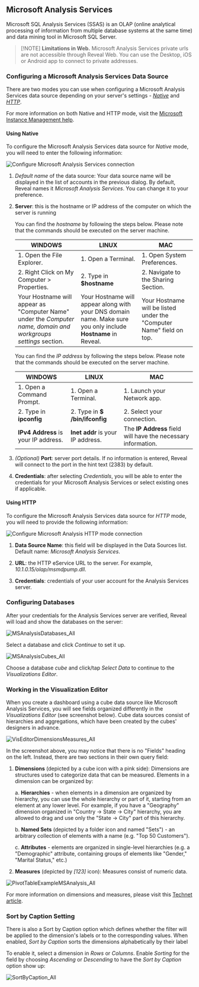 ## Microsoft Analysis Services

Microsoft SQL Analysis Services (SSAS) is an OLAP (online analytical
processing of information from multiple database systems at the same
time) and data mining tool in Microsoft SQL Server.

>[!NOTE] **Limitations in Web.** Microsoft Analysis Services private urls are not accessible through Reveal Web. You can use the Desktop, iOS or Android app to connect to private addresses.

### Configuring a Microsoft Analysis Services Data Source

There are two modes you can use when configuring a Microsoft Analysis
Services data source depending on your server's settings -
[*Native*](#native) and [*HTTP*](#http).

For more information on both Native and HTTP mode, visit the [Microsoft Instance Management help](https://docs.microsoft.com/en-us/sql/analysis-services/instances/connect-to-analysis-services?view=sql-server-2017).

<a name='native'></a>
#### Using Native

To configure the Microsoft Analysis Services data source for *Native*
mode, you will need to enter the following information:

![Configure Microsoft Analysis Services connection](images/microsoft-analysis-native-configuration.png)

1. *Default name* of the data source: Your data source name will be displayed in the list of accounts in the previous dialog. By default, Reveal names it *Microsoft Analysis Services*. You can change it to your preference.

2.  **Server**: this is the hostname or IP address of the computer on
    which the server is running

    You can find the *hostname* by following the steps below. Please
    note that the commands should be executed on the server machine.

    | WINDOWS                                                                                                         | LINUX                                                                                                         | MAC                                                                  |
    | --------------------------------------------------------------------------------------------------------------- | ------------------------------------------------------------------------------------------------------------- | -------------------------------------------------------------------- |
    | 1\. Open the File Explorer.                                                                                     | 1\. Open a Terminal.                                                                                          | 1\. Open System Preferences.                                         |
    | 2\. Right Click on My Computer \> Properties.                                                                   | 2\. Type in **$hostname**                                                                                     | 2\. Navigate to the Sharing Section.                                 |
    | Your Hostname will appear as "Computer Name" under the *Computer name, domain and workgroups settings* section. | Your Hostname will appear along with your DNS domain name. Make sure you only include **Hostname** in Reveal. | Your Hostname will be listed under the "Computer Name" field on top. |

    You can find the *IP address* by following the steps below. Please note that the commands should be executed on the server machine.

      | WINDOWS                              | LINUX                             | MAC                                                           |
      | ------------------------------------ | --------------------------------- | ------------------------------------------------------------- |
      | 1. Open a Command Prompt.            | 1. Open a Terminal.               | 1. Launch your Network app.                                   |
      | 2. Type in **ipconfig**              | 2. Type in **$ /bin/ifconfig**    | 2. Select your connection.                                    |
      | **IPv4 Address** is your IP address. | **Inet addr** is your IP address. | The **IP Address** field will have the necessary information. |


3.  *(Optional)* **Port**: server port details. If no information is
    entered, Reveal will connect to the port in the hint text (2383) by
    default.

4.  **Credentials**: after selecting *Credentials*, you will be able to
    enter the credentials for your Microsoft Analysis Services or select
    existing ones if applicable.

<a name='http'></a>
#### Using HTTP

To configure the Microsoft Analysis Services data source for *HTTP*
mode, you will need to provide the following information:

![Configure Microsoft Analysis HTTP mode connection](images/miscrosoft-analysis-http-config.png)

1.  **Data Source Name**: this field will be displayed in the Data Sources list. Default name: *Microsoft Analysis Services*.

2.  **URL**: the HTTP eService URL to the server. For example,
    *10.1.0.15/olap/msmdpump.dll*.

3.  **Credentials**: credentials of your user account for the Analysis Services server.

### Configuring Databases

After your credentials for the Analysis Services server are verified,
Reveal will load and show the databases on the server:

![MSAnalysisDatabases\_All](images/MSAnalysisDatabases_All.png)

Select a database and click *Continue* to set it up.

![MSAnalysisCubes\_All](images/MSAnalysisCubes_All.png)

Choose a database *cube* and click/tap _Select Data_ to continue to the *Visualizations Editor*.

<a name='visualization-editor'></a>
### Working in the Visualization Editor

When you create a dashboard using a cube data source like Microsoft Analysis Services, you will see fields organized differently in the  *Visualizations Editor* (see screenshot below). Cube data sources consist of hierarchies and aggregations, which have been created by the cubes' designers in advance.

![VisEditorDimensionsMeasures\_All](images/VisEditorDimensionsMeasures_All.png)

In the screenshot above, you may notice that there is no "Fields" heading on the left. Instead, there are two sections in their own query field:

1.  **Dimensions** (depicted by a cube icon with a pink side):
    Dimensions are structures used to categorize data that can be
    measured. Elements in a dimension can be organized by:

    a.  **Hierarchies** - when elements in a dimension are organized by
        hierarchy, you can use the whole hierarchy or part of it,
        starting from an element at any lower level. For example, if you have a "Geography" dimension organized in "Country → State → City" hierarchy, you are allowed to drag and use only the "State → City" part of this hierarchy.

    b.  **Named Sets** (depicted by a folder icon and named "Sets") - an arbitrary collection of elements with a name (e.g. "Top 50 Customers").

    c.  **Attributes** - elements are organized in single-level
        hierarchies (e.g. a "Demographic" attribute, containing groups
        of elements like "Gender," "Marital Status," etc.)

2.  **Measures** (depicted by *[123]* icon): Measures consist of numeric data.

![PivotTableExampleMSAnalysis\_All](images/PivotTableExampleMSAnalysis_All.png)

For more information on dimensions and measures, please visit this
[Technet article](https://docs.microsoft.com/en-us/previous-versions/sql/sql-server-2012/ms174527\(v=sql.110\)).

<a name='sort-by-caption-setting'></a>
### Sort by Caption Setting

There is also a Sort by Caption option which defines whether the filter
will be applied to the dimension's labels or to the corresponding
values. When enabled, *Sort by Caption* sorts the dimensions
alphabetically by their label

To enable it, select a dimension in *Rows* or *Columns*. Enable
*Sorting* for the field by choosing *Ascending* or *Descending* to have
the *Sort by Caption* option show up:

![SortByCaption\_All](images/SortByCaption_All.png)
